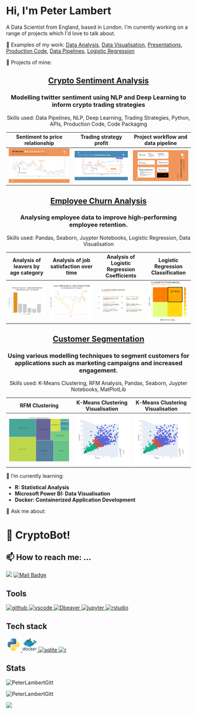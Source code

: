 # Hi, I'm Peter Lambert

A Data Scientist from England, based in London. I'm currently working on a range of projects which I'd love to talk about.

🦫 Examples of my work: [Data Analysis](https://github.com/PeterLambertGitt/employee_churn/blob/master/data_analysis/data_analysis.ipynb), [Data Visualisation](https://www.canva.com/design/DAFdUCdcSRI/g_YhFyK26dEKrt5J0LeU0w/view#1), [Presentations](https://github.com/PeterLambertGitt/employee_churn/blob/master/powerpoint_presentation/high_performance_employee_churn_presentation.pptx), [Production Code](https://github.com/PeterLambertGitt/crypto_2/tree/main/master_code), 
[Data Pipelines](https://github.com/PeterLambertGitt/crypto_2/blob/main/master_code/live_updating_master.py),
[Logistic Regression](https://github.com/PeterLambertGitt/employee_churn/blob/master/modelling/logistic_regression.ipynb)

🔭 Projects of mine: 

 ## <p align="center"><strong> [Crypto Sentiment Analysis](https://github.com/PeterLambertGitt/crypto_2) </strong></p>

### <p align="center"> Modelling twitter sentiment using NLP and Deep Learning to inform crypto trading strategies </p>

<p align="center">Skills used: Data Pipelines, NLP, Deep Learning, Trading Strategies, Python, APIs, Production Code, Code Packaging </p>

Sentiment to price relationship|  Trading strategy profit          |  Project workflow and data pipeline            
:-------------------------:|:-------------------------:|:-------------------------:
![Alt text](crypto1.png)  |  ![Alt text](crypto4.png)|  ![Alt text](crypto2.png)

## <p align="center"><strong> [Employee Churn Analysis](https://github.com/PeterLambertGitt/employee_churn) </strong></p>

### <p align="center"> Analysing employee data to improve high-performing employee retention. </p>

<p align="center"> Skills used: Pandas, Seaborn, Juypter Notebooks, Logistic Regression, Data Visualisation </p>

Analysis of leavers by age category|  Analysis of job satisfaction over time          |  Analysis of Logistic Regression Coefficients |  Logistic Regression Classification                    
:-------------------------:|:-------------------------:|:-------------------------:|:-------------------------:
![Alt text](data_vis_1.png)  |  ![Alt text](data_vis_2.png)|  ![Alt text](log_reg_1.png)|  ![Alt text](log_reg_2_v2.png) 

## <p align="center"><strong> [Customer Segmentation](https://github.com/PeterLambertGitt/customer_segmentation) </strong></p>

### <p align="center"> Using various modelling techniques to segment customers for applications such as marketing campaigns and increased engagement. </p>

<p align="center"> Skills used: K-Means Clustering, RFM Analysis, Pandas, Seaborn, Juypter Notebooks, MatPlotLib </p>

RFM Clustering |  K-Means Clustering Visualisation          | K-Means Clustering Visualisation                 
:-------------------------:|:-------------------------:|:-------------------------:
![Alt text](RFM_distribution.png)  |  ![Alt text](KMM_clusters.png)|  ![Alt text](KMM_clusters.png)



🌱 I’m currently learning:
- <strong> R: Statistical Analysis </strong>
- <strong> Microsoft Power BI: Data Visualisation </strong>
- <strong> Docker: Containerized Application Development </strong>
 
💬 Ask me about:
# 🤖 CryptoBot!


## 📫 How to reach me: ...
[![](https://img.shields.io/badge/-Linkedin-blue?style=flat&logo=Linkedin&logoColor=white&link=mailto:eryajf@163.com)](https://www.linkedin.com/in/peter-lambert-13884a180/)
[![Mail Badge](https://img.shields.io/badge/-Email-c14438?style=flat&logo=Microsoft&logoColor=white&link=mailto:eryajf@163.com)](mailto:peter_lambert@hotmail.co.uk)


## Tools

<a href="https://github.com" target="_blank"> <img src="https://cdn.jsdelivr.net/gh/devicons/devicon/icons/github/github-original.svg" alt="github" width="40" height="40"/> </a> <a href="https://code.visualstudio.com/" target="_blank"> <img src="https://cdn.jsdelivr.net/gh/devicons/devicon/icons/vscode/vscode-original.svg" alt="vscode" width="40" height="40"/> </a> <a href="https://dbeaver.io/" target="_blank"> <img src="https://dbeaver.io/wp-content/uploads/2015/09/beaver-head.png" alt="Dbeaver" width="40" height="40"/> </a> <a href="https://jupyter.org/" target="_blank"> <img src="https://encrypted-tbn0.gstatic.com/images?q=tbn:ANd9GcRraFUfRlG_w1Qaw2Do8dC0NeJVf-nd00Xte7BB2gOgCL1sS-nAJTprL_rtTrBHdq3i-ZQ&usqp=CAU" alt="jupyter" width="40" height="40"/> </a> <a href="https://posit.co/" target="_blank" rel="noreferrer"> <img src="https://encrypted-tbn0.gstatic.com/images?q=tbn:ANd9GcTRhQO9egrGYBVnSheuuOUrKx4jYTVZ9sWqNQ&usqp=CAU" alt="rstudio" width="40" height="40"/> </a> 

## Tech stack
<a href="https://www.python.org" target="_blank" rel="noreferrer"> <img src="https://raw.githubusercontent.com/devicons/devicon/master/icons/python/python-original.svg" alt="python" width="40" height="40"/> </a> <a href="https://www.docker.com/" target="_blank" rel="noreferrer"> <img src="https://raw.githubusercontent.com/devicons/devicon/master/icons/docker/docker-original-wordmark.svg" alt="docker" width="40" height="40"/> </a> <a href="https://sqlite.org/index.html" target="_blank" rel="noreferrer"> <img src="https://sqlite.org/images/sqlite370_banner.gif" alt="sqlite" width="80" height="40"/> </a> <a href="https://www.r-project.org/" target="_blank" rel="noreferrer"> <img src="https://www.r-project.org/Rlogo.png" alt="r" width="40" height="40"/> </a> 

## Stats

<p><img src="https://github-readme-stats.vercel.app/api?username=PeterLambertGitt&theme=material-palenight&hide_border=false&include_all_commits=false&count_private=false" alt="PeterLambertGitt" /></p>
<p><img src="https://github-readme-streak-stats.herokuapp.com/?user=PeterLambertGitt&theme=material-palenight&hide_border=false" alt="PeterLambertGitt" /></p>

![](https://github-profile-trophy.vercel.app/?username=PeterLambertGitt&theme=dracula&no-frame=false&no-bg=false&margin-w=4)


<!--
**PeterLambertGitt/my-profile** is a ✨ _special_ ✨ repository because its `README.md` (this file) appears on your GitHub profile.

Here are some ideas to get you started:


-->

